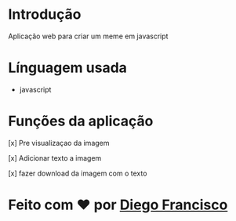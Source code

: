 # Introdução
Aplicação web para criar um meme em javascript

# Línguagem usada 

- javascript

# Funções da aplicação

[x] Pre visualizaçao da imagem 

[x] Adicionar texto a imagem

[x] fazer download da imagem com o texto


# Feito com ❤️ por [Diego Francisco](https://github.com/Diego4x)